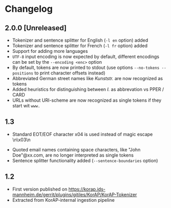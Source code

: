 # Changelog

## 2.0.0 [Unreleased]
* Tokenizer and sentence splitter for English (`-l en` option) added
* Tokenizer and sentence splitter for French (`-l fr` option) added
* Support for adding more languages
* `UTF-8` input encoding is now expected by default, different encodings can be set by the `--encoding <enc>` option
* By default, tokens are now printed to stdout (use options `--no-tokens --positions` to print character offsets instead)
* Abbreviated German street names like *Kunststr.* are now recognized as tokens
* Added heuristics for distinguishing between *I.* as abbrevation vs PPER / CARD
* URLs without URI-scheme are now recognized as single tokens if they start wit `www.`
## 1.3
+ Standard EOT/EOF character x04 is used instead of magic escape \n\x03\n
* Quoted email names containing space characters, like "John Doe"@xx.com, are no longer interpreted as single tokens
* Sentence splitter functionality added (`--sentence-boundaries` option)
## 1.2
* First version published on https://korap.ids-mannheim.de/gerrit/plugins/gitiles/KorAP/KorAP-Tokenizer
* Extracted from KorAP-internal ingestion pipeline
